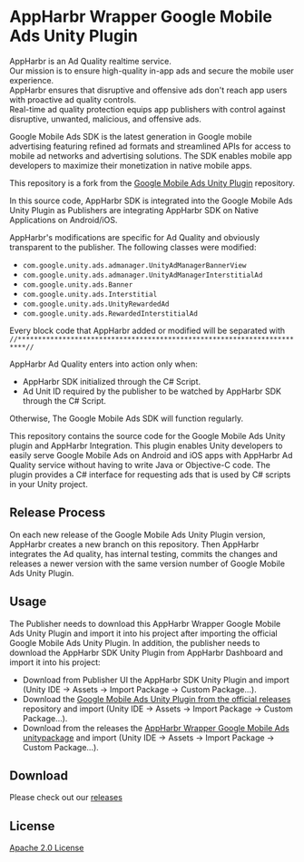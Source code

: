 # AppHarbr Wrapper Google Mobile Ads Unity Plugin

AppHarbr is an Ad Quality realtime service.  
Our mission is to ensure high-quality in-app ads and secure the mobile user experience.  
AppHarbr ensures that disruptive and offensive ads don't reach app users with proactive ad quality controls.  
Real-time ad quality protection equips app publishers with control against disruptive, unwanted, malicious, and offensive ads.

Google Mobile Ads SDK is the latest generation in Google mobile advertising
featuring refined ad formats and streamlined APIs for access to mobile ad
networks and advertising solutions. The SDK enables mobile app developers to
maximize their monetization in native mobile apps.

This repository is a fork from the [Google Mobile Ads Unity Plugin](//github.com/googleads/googleads-mobile-unity) repository.

In this source code, AppHarbr SDK is integrated into the Google Mobile Ads Unity Plugin as Publishers
are integrating AppHarbr SDK on Native Applications on Android/iOS.

AppHarbr's modifications are specific for Ad Quality and obviously transparent to the publisher.
The following classes were modified:
- `com.google.unity.ads.admanager.UnityAdManagerBannerView`
- `com.google.unity.ads.admanager.UnityAdManagerInterstitialAd`
- `com.google.unity.ads.Banner`
- `com.google.unity.ads.Interstitial`
- `com.google.unity.ads.UnityRewardedAd`
- `com.google.unity.ads.RewardedInterstitialAd`

Every block code that AppHarbr added or modified will be separated with
`//************************************************************************//`

AppHarbr Ad Quality enters into action only when:
- AppHarbr SDK initialized through the C# Script.
- Ad Unit ID required by the publisher to be watched by AppHarbr SDK through the C# Script.

Otherwise, The Google Mobile Ads SDK will function regularly.

This repository contains the source code for the Google Mobile Ads Unity
plugin and AppHarbr Integration.
This plugin enables Unity developers to easily serve Google Mobile Ads
on Android and iOS apps with AppHarbr Ad Quality service without having to write Java or Objective-C code.
The plugin provides a C# interface for requesting ads that is used by C#
scripts in your Unity project.

## Release Process

On each new release of the Google Mobile Ads Unity Plugin version, AppHarbr creates a new branch on this repository.
Then AppHarbr integrates the Ad quality, has internal testing, commits the changes and releases a newer version with the same version number of Google Mobile Ads Unity Plugin.

## Usage

The Publisher needs to download this AppHarbr Wrapper Google Mobile Ads Unity Plugin
and import it into his project after importing the official Google Mobile Ads Unity Plugin.
In addition, the publisher needs to download the AppHarbr SDK Unity Plugin from AppHarbr Dashboard and import it into his project:


- Download from Publisher UI the AppHarbr SDK Unity Plugin and import (Unity IDE -> Assets -> Import Package -> Custom Package...).
- Download the [Google Mobile Ads Unity Plugin from the official releases](//github.com/googleads/googleads-mobile-unity/releases) repository and import (Unity IDE -> Assets -> Import Package -> Custom Package...).
- Download from the releases the [AppHarbr Wrapper Google Mobile Ads unitypackage](//github.com/appharbr/appharbr-wrapper-googleads-mobile-unity/releases) and import (Unity IDE -> Assets -> Import Package -> Custom Package...).


## Download

Please check out our [releases](//github.com/appharbr/appharbr-wrapper-googleads-mobile-unity/releases)


## License

[Apache 2.0 License](http://www.apache.org/licenses/LICENSE-2.0.html)


